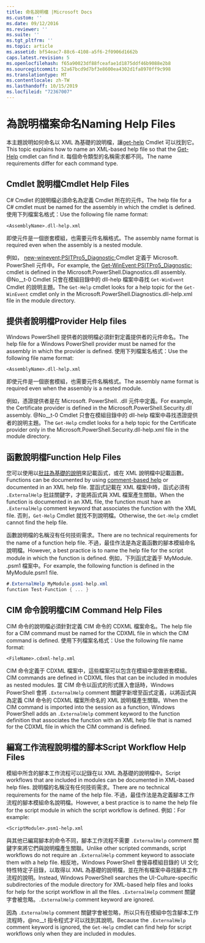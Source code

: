 ```yaml
---
title: 命名說明檔 |Microsoft Docs
ms.custom: ''
ms.date: 09/12/2016
ms.reviewer: ''
ms.suite: ''
ms.tgt_pltfrm: ''
ms.topic: article
ms.assetid: bf54eac7-88c6-4108-a5f6-2f0906d1662b
caps.latest.revision: 5
ms.openlocfilehash: f65a90023df88fceafae1d1875ddf46b9088e2b8
ms.sourcegitcommit: 52a67bcd9d7bf3e8600ea4302d1fa8970ff9c998
ms.translationtype: MT
ms.contentlocale: zh-TW
ms.lasthandoff: 10/15/2019
ms.locfileid: "72367007"
---
```

# <a name="naming-help-files"></a><span data-ttu-id="8479d-102">為說明檔案命名</span><span class="sxs-lookup"><span data-stu-id="8479d-102">Naming Help Files</span></span>

<span data-ttu-id="8479d-103">本主題說明如何命名以 XML 為基礎的說明檔，讓[get-help](/powershell/module/Microsoft.PowerShell.Core/Get-Help) Cmdlet 可以找到它。</span><span class="sxs-lookup"><span data-stu-id="8479d-103">This topic explains how to name an XML-based help file so that the [Get-Help](/powershell/module/Microsoft.PowerShell.Core/Get-Help) cmdlet can find it.</span></span> <span data-ttu-id="8479d-104">每個命令類型的名稱需求都不同。</span><span class="sxs-lookup"><span data-stu-id="8479d-104">The name requirements differ for each command type.</span></span>

## <a name="cmdlet-help-files"></a><span data-ttu-id="8479d-105">Cmdlet 說明檔</span><span class="sxs-lookup"><span data-stu-id="8479d-105">Cmdlet Help Files</span></span>

<span data-ttu-id="8479d-106">C# Cmdlet 的說明檔必須命名為定義 Cmdlet 所在的元件。</span><span class="sxs-lookup"><span data-stu-id="8479d-106">The help file for a C# cmdlet must be named for the assembly in which the cmdlet is defined.</span></span> <span data-ttu-id="8479d-107">使用下列檔案名格式：</span><span class="sxs-lookup"><span data-stu-id="8479d-107">Use the following file name format:</span></span>

```
<AssemblyName>.dll-help.xml
```

<span data-ttu-id="8479d-108">即使元件是一個嵌套模組，也需要元件名稱格式。</span><span class="sxs-lookup"><span data-stu-id="8479d-108">The assembly name format is required even when the assembly is a nested module.</span></span>

<span data-ttu-id="8479d-109">例如， [new-winevent;PSITPro5_Diagnostic;](/powershell/module/Microsoft.PowerShell.Diagnostics/Get-WinEvent)Cmdlet 定義于 Microsoft. PowerShell 元件中。</span><span class="sxs-lookup"><span data-stu-id="8479d-109">For example, the [Get-WinEvent;PSITPro5_Diagnostic;](/powershell/module/Microsoft.PowerShell.Diagnostics/Get-WinEvent) cmdlet is defined in the Microsoft.PowerShell.Diagnostics.dll assembly.</span></span> <span data-ttu-id="8479d-110">@No__t-0 Cmdlet 只會在模組目錄中的 dll-help 檔案中尋找 `Get-WinEvent` Cmdlet 的說明主題。</span><span class="sxs-lookup"><span data-stu-id="8479d-110">The `Get-Help` cmdlet looks for a help topic for the `Get-WinEvent` cmdlet only in the Microsoft.PowerShell.Diagnostics.dll-help.xml file in the module directory.</span></span>

## <a name="provider-help-files"></a><span data-ttu-id="8479d-111">提供者說明檔</span><span class="sxs-lookup"><span data-stu-id="8479d-111">Provider Help files</span></span>

<span data-ttu-id="8479d-112">Windows PowerShell 提供者的說明檔必須針對定義提供者的元件命名。</span><span class="sxs-lookup"><span data-stu-id="8479d-112">The help file for a Windows PowerShell provider must be named for the assembly in which the provider is defined.</span></span> <span data-ttu-id="8479d-113">使用下列檔案名格式：</span><span class="sxs-lookup"><span data-stu-id="8479d-113">Use the following file name format:</span></span>

```
<AssemblyName>.dll-help.xml
```

<span data-ttu-id="8479d-114">即使元件是一個嵌套模組，也需要元件名稱格式。</span><span class="sxs-lookup"><span data-stu-id="8479d-114">The assembly name format is required even when the assembly is a nested module.</span></span>

<span data-ttu-id="8479d-115">例如，憑證提供者是在 Microsoft. PowerShell. .dll 元件中定義。</span><span class="sxs-lookup"><span data-stu-id="8479d-115">For example, the Certificate provider is defined in the Microsoft.PowerShell.Security.dll assembly.</span></span> <span data-ttu-id="8479d-116">@No__t-0 Cmdlet 只會在模組目錄中的 dll-help 檔案中尋找憑證提供者的說明主題。</span><span class="sxs-lookup"><span data-stu-id="8479d-116">The `Get-Help` cmdlet looks for a help topic for the Certificate provider only in the Microsoft.PowerShell.Security.dll-help.xml file in the module directory.</span></span>

## <a name="function-help-files"></a><span data-ttu-id="8479d-117">函數說明檔</span><span class="sxs-lookup"><span data-stu-id="8479d-117">Function Help Files</span></span>

<span data-ttu-id="8479d-118">您可以使用以[批註為基礎的說明](/powershell/module/microsoft.powershell.core/about/about_comment_based_help)來記載函式，或在 XML 說明檔中記載函數。</span><span class="sxs-lookup"><span data-stu-id="8479d-118">Functions can be documented by using [comment-based help](/powershell/module/microsoft.powershell.core/about/about_comment_based_help) or documented in an XML help file.</span></span> <span data-ttu-id="8479d-119">當函式記載在 XML 檔案中時，函式必須有 `.ExternalHelp` 批註關鍵字，才能將函式與 XML 檔案產生關聯。</span><span class="sxs-lookup"><span data-stu-id="8479d-119">When the function is documented in an XML file, the function must have an `.ExternalHelp` comment keyword that associates the function with the XML file.</span></span> <span data-ttu-id="8479d-120">否則，`Get-Help` Cmdlet 就找不到說明檔。</span><span class="sxs-lookup"><span data-stu-id="8479d-120">Otherwise, the `Get-Help` cmdlet cannot find the help file.</span></span>

<span data-ttu-id="8479d-121">函數說明檔的名稱沒有任何技術需求。</span><span class="sxs-lookup"><span data-stu-id="8479d-121">There are no technical requirements for the name of a function help file.</span></span> <span data-ttu-id="8479d-122">不過，最佳作法是為定義函數的腳本模組命名說明檔。</span><span class="sxs-lookup"><span data-stu-id="8479d-122">However, a best practice is to name the help file for the script module in which the function is defined.</span></span> <span data-ttu-id="8479d-123">例如，下列函式定義于 MyModule. .psm1 檔案中。</span><span class="sxs-lookup"><span data-stu-id="8479d-123">For example, the following function is defined in the MyModule.psm1 file.</span></span>

```csharp
#.ExternalHelp MyModule.psm1-help.xml
function Test-Function { ... }
```

## <a name="cim-command-help-files"></a><span data-ttu-id="8479d-124">CIM 命令說明檔</span><span class="sxs-lookup"><span data-stu-id="8479d-124">CIM Command Help Files</span></span>

<span data-ttu-id="8479d-125">CIM 命令的說明檔必須針對定義 CIM 命令的 CDXML 檔案命名。</span><span class="sxs-lookup"><span data-stu-id="8479d-125">The help file for a CIM command must be named for the CDXML file in which the CIM command is defined.</span></span> <span data-ttu-id="8479d-126">使用下列檔案名格式：</span><span class="sxs-lookup"><span data-stu-id="8479d-126">Use the following file name format:</span></span>

```
<FileName>.cdxml-help.xml
```

<span data-ttu-id="8479d-127">CIM 命令定義于 CDXML 檔案中，這些檔案可以包含在模組中當做嵌套模組。</span><span class="sxs-lookup"><span data-stu-id="8479d-127">CIM commands are defined in CDXML files that can be included in modules as nested modules.</span></span> <span data-ttu-id="8479d-128">當 CIM 命令以函式的形式匯入會話時，Windows PowerShell 會將 `.ExternalHelp` comment 關鍵字新增至函式定義，以將函式與為定義 CIM 命令的 CDXML 檔案所命名的 XML 說明檔產生關聯。</span><span class="sxs-lookup"><span data-stu-id="8479d-128">When the CIM command is imported into the session as a function, Windows PowerShell adds an `.ExternalHelp` comment keyword to the function definition that associates the function with an XML help file that is named for the CDXML file in which the CIM command is defined.</span></span>

## <a name="script-workflow-help-files"></a><span data-ttu-id="8479d-129">編寫工作流程說明檔的腳本</span><span class="sxs-lookup"><span data-stu-id="8479d-129">Script Workflow Help Files</span></span>

<span data-ttu-id="8479d-130">模組中所含的腳本工作流程可以記錄在以 XML 為基礎的說明檔中。</span><span class="sxs-lookup"><span data-stu-id="8479d-130">Script workflows that are included in modules can be documented in XML-based help files.</span></span> <span data-ttu-id="8479d-131">說明檔的名稱沒有任何技術需求。</span><span class="sxs-lookup"><span data-stu-id="8479d-131">There are no technical requirements for the name of the help file.</span></span> <span data-ttu-id="8479d-132">不過，最佳作法是為定義腳本工作流程的腳本模組命名說明檔。</span><span class="sxs-lookup"><span data-stu-id="8479d-132">However, a best practice is to name the help file for the script module in which the script workflow is defined.</span></span> <span data-ttu-id="8479d-133">例如：</span><span class="sxs-lookup"><span data-stu-id="8479d-133">For example:</span></span>

```
<ScriptModule>.psm1-help.xml
```

<span data-ttu-id="8479d-134">與其他已編寫腳本的命令不同，腳本工作流程不需要 `.ExternalHelp` comment 關鍵字來將它們與說明檔產生關聯。</span><span class="sxs-lookup"><span data-stu-id="8479d-134">Unlike other scripted commands, script workflows do not require an `.ExternalHelp` comment keyword to associate them with a help file.</span></span> <span data-ttu-id="8479d-135">相反地，Windows PowerShell 會搜尋模組目錄的 UI 文化特性特定子目錄，以取得以 XML 為基礎的說明檔，並在所有檔案中尋找腳本工作流程的說明。</span><span class="sxs-lookup"><span data-stu-id="8479d-135">Instead, Windows PowerShell searches the UI-Culture-specific subdirectories of the module directory for XML-based help files and looks for help for the script workflow in all the files.</span></span> <span data-ttu-id="8479d-136">`.ExternalHelp` comment 關鍵字會被忽略。</span><span class="sxs-lookup"><span data-stu-id="8479d-136">`.ExternalHelp` comment keyword are ignored.</span></span>

<span data-ttu-id="8479d-137">因為 `.ExternalHelp` comment 關鍵字會被忽略，所以只有在模組中包含腳本工作流程時，@no__t 指令程式才可以找到其說明。</span><span class="sxs-lookup"><span data-stu-id="8479d-137">Because the `.ExternalHelp` comment keyword is ignored, the `Get-Help` cmdlet can find help for script workflows only when they are included in modules.</span></span>